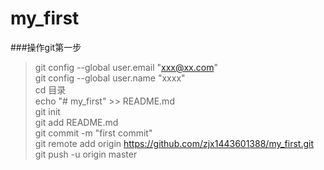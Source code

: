 # my_first


###操作git第一步 <br>
>  git config --global user.email "xxx@xx.com"  <br>
>  git config --global user.name "xxxx"  <br>
>  cd 目录 <br>
>  echo "# my_first" >> README.md <br>
>  git init <br>
>  git add README.md <br>
>  git commit -m "first commit" <br>
>  git remote add origin https://github.com/zjx1443601388/my_first.git <br>
>  git push -u origin master <br>
>  
 
